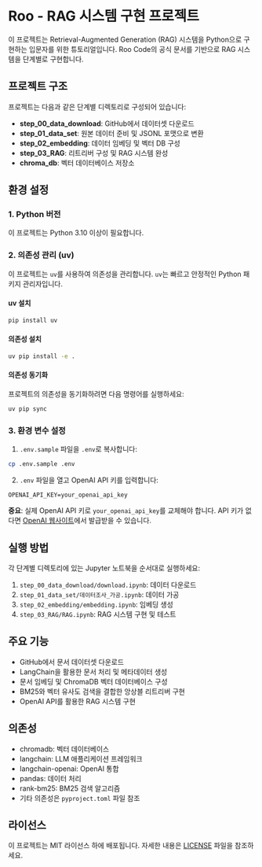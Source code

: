 # Roo - RAG 시스템 구현 프로젝트

이 프로젝트는 Retrieval-Augmented Generation (RAG) 시스템을 Python으로 구현하는 입문자를 위한 튜토리얼입니다. Roo Code의 공식 문서를 기반으로 RAG 시스템을 단계별로 구현합니다.

## 프로젝트 구조

프로젝트는 다음과 같은 단계별 디렉토리로 구성되어 있습니다:

- **step_00_data_download**: GitHub에서 데이터셋 다운로드
- **step_01_data_set**: 원본 데이터 준비 및 JSONL 포맷으로 변환
- **step_02_embedding**: 데이터 임베딩 및 벡터 DB 구성
- **step_03_RAG**: 리트리버 구성 및 RAG 시스템 완성
- **chroma_db**: 벡터 데이터베이스 저장소

## 환경 설정

### 1. Python 버전

이 프로젝트는 Python 3.10 이상이 필요합니다.

### 2. 의존성 관리 (uv)

이 프로젝트는 `uv`를 사용하여 의존성을 관리합니다. `uv`는 빠르고 안정적인 Python 패키지 관리자입니다.

#### uv 설치

```bash
pip install uv
```

#### 의존성 설치

```bash
uv pip install -e .
```

#### 의존성 동기화

프로젝트의 의존성을 동기화하려면 다음 명령어를 실행하세요:

```bash
uv pip sync
```

### 3. 환경 변수 설정

1. `.env.sample` 파일을 `.env`로 복사합니다:

```bash
cp .env.sample .env
```

2. `.env` 파일을 열고 OpenAI API 키를 입력합니다:

```
OPENAI_API_KEY=your_openai_api_key
```

**중요**: 실제 OpenAI API 키로 `your_openai_api_key`를 교체해야 합니다. API 키가 없다면 [OpenAI 웹사이트](https://platform.openai.com/)에서 발급받을 수 있습니다.

## 실행 방법

각 단계별 디렉토리에 있는 Jupyter 노트북을 순서대로 실행하세요:

1. `step_00_data_download/download.ipynb`: 데이터 다운로드
2. `step_01_data_set/데이터조사_가공.ipynb`: 데이터 가공
3. `step_02_embedding/embedding.ipynb`: 임베딩 생성
4. `step_03_RAG/RAG.ipynb`: RAG 시스템 구현 및 테스트

## 주요 기능

- GitHub에서 문서 데이터셋 다운로드
- LangChain을 활용한 문서 처리 및 메타데이터 생성
- 문서 임베딩 및 ChromaDB 벡터 데이터베이스 구성
- BM25와 벡터 유사도 검색을 결합한 앙상블 리트리버 구현
- OpenAI API를 활용한 RAG 시스템 구현

## 의존성

- chromadb: 벡터 데이터베이스
- langchain: LLM 애플리케이션 프레임워크
- langchain-openai: OpenAI 통합
- pandas: 데이터 처리
- rank-bm25: BM25 검색 알고리즘
- 기타 의존성은 `pyproject.toml` 파일 참조

## 라이선스

이 프로젝트는 MIT 라이선스 하에 배포됩니다. 자세한 내용은 [LICENSE](LICENSE) 파일을 참조하세요.
